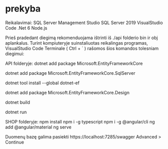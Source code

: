 # prekyba

Reikalavimai:
SQL Server Management Studio
SQL Server 2019
VisualStudio Code
.Net 6
Node.js

Prieš pradedant diegimą rekomenduojama ištrinti iš ./api folderio bin ir obj aplankalus.
Turint kompiuteryje suinstaliuotas reikalingas programas, VisualStudio Code Terminale ( Ctrl + ` ) rašomos šios komandos tolesniam diegimui:

API folderyje:
dotnet add package Microsoft.EntityFrameworkCore

dotnet add package Microsoft.EntityFrameworkCore.SqlServer

dotnet tool install --global dotnet-ef

dotnet add package Microsoft.EntityFrameworkCore.Design

dotnet build

dotnet run

SHOP folderyje:
npm install
npm i -g typescript
npm i -g @angular/cli
ng add @angular/material
ng serve

Duomenų bazę galima pasiekti https://localhost:7285/swagger 
Advanced > Continue
